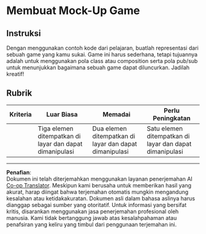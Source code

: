 <!--
CO_OP_TRANSLATOR_METADATA:
{
  "original_hash": "009bdedee9cc82988264be8cb31f9bf4",
  "translation_date": "2025-08-27T22:44:39+00:00",
  "source_file": "6-space-game/1-introduction/assignment.md",
  "language_code": "id"
}
-->
# Membuat Mock-Up Game

## Instruksi

Dengan menggunakan contoh kode dari pelajaran, buatlah representasi dari sebuah game yang kamu sukai. Game ini harus sederhana, tetapi tujuannya adalah untuk menggunakan pola class atau composition serta pola pub/sub untuk menunjukkan bagaimana sebuah game dapat diluncurkan. Jadilah kreatif!

## Rubrik

| Kriteria | Luar Biasa                                              | Memadai                                              | Perlu Peningkatan                                  |
| -------- | ------------------------------------------------------- | --------------------------------------------------- | ------------------------------------------------- |
|          | Tiga elemen ditempatkan di layar dan dapat dimanipulasi | Dua elemen ditempatkan di layar dan dapat dimanipulasi | Satu elemen ditempatkan di layar dan dapat dimanipulasi |

---

**Penafian**:  
Dokumen ini telah diterjemahkan menggunakan layanan penerjemahan AI [Co-op Translator](https://github.com/Azure/co-op-translator). Meskipun kami berusaha untuk memberikan hasil yang akurat, harap diingat bahwa terjemahan otomatis mungkin mengandung kesalahan atau ketidakakuratan. Dokumen asli dalam bahasa aslinya harus dianggap sebagai sumber yang otoritatif. Untuk informasi yang bersifat kritis, disarankan menggunakan jasa penerjemahan profesional oleh manusia. Kami tidak bertanggung jawab atas kesalahpahaman atau penafsiran yang keliru yang timbul dari penggunaan terjemahan ini.
